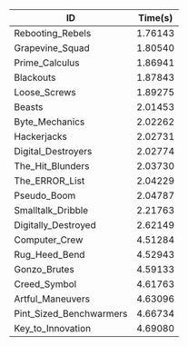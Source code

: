 |ID|Time(s)|
|-|-|
|Rebooting_Rebels|1.76143|
|Grapevine_Squad|1.80540|
|Prime_Calculus|1.86941|
|Blackouts|1.87843|
|Loose_Screws|1.89275|
|Beasts|2.01453|
|Byte_Mechanics|2.02262|
|Hackerjacks|2.02731|
|Digital_Destroyers|2.02774|
|The_Hit_Blunders|2.03730|
|The_ERROR_List|2.04229|
|Pseudo_Boom|2.04787|
|Smalltalk_Dribble|2.21763|
|Digitally_Destroyed|2.62149|
|Computer_Crew|4.51284|
|Rug_Heed_Bend|4.52943|
|Gonzo_Brutes|4.59133|
|Creed_Symbol|4.61763|
|Artful_Maneuvers|4.63096|
|Pint_Sized_Benchwarmers|4.66734|
|Key_to_Innovation|4.69080|
